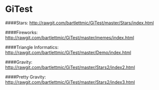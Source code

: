 # GiTest

####Stars:
http://rawgit.com/bartlettmic/GiTest/master/Stars/index.html

####Fireworks:
http://rawgit.com/bartlettmic/GiTest/master/memes/index.html

####Triangle Informatics:
http://rawgit.com/bartlettmic/GiTest/master/Demo/index.html

####Gravity:
http://rawgit.com/bartlettmic/GiTest/master/Stars2/index2.html

####Pretty Gravity:
http://rawgit.com/bartlettmic/GiTest/master/Stars2/index3.html
